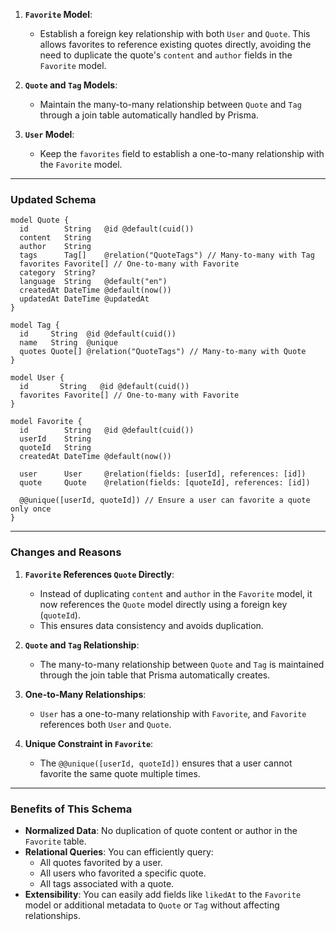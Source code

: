 
1. **`Favorite` Model**:
   - Establish a foreign key relationship with both `User` and `Quote`. This allows favorites to reference existing quotes directly, avoiding the need to duplicate the quote's `content` and `author` fields in the `Favorite` model.

2. **`Quote` and `Tag` Models**:
   - Maintain the many-to-many relationship between `Quote` and `Tag` through a join table automatically handled by Prisma.

3. **`User` Model**:
   - Keep the `favorites` field to establish a one-to-many relationship with the `Favorite` model.

---

### Updated Schema
```prisma
model Quote {
  id        String   @id @default(cuid())
  content   String
  author    String
  tags      Tag[]    @relation("QuoteTags") // Many-to-many with Tag
  favorites Favorite[] // One-to-many with Favorite
  category  String?
  language  String   @default("en")
  createdAt DateTime @default(now())
  updatedAt DateTime @updatedAt
}

model Tag {
  id     String  @id @default(cuid())
  name   String  @unique
  quotes Quote[] @relation("QuoteTags") // Many-to-many with Quote
}

model User {
  id       String   @id @default(cuid())
  favorites Favorite[] // One-to-many with Favorite
}

model Favorite {
  id        String   @id @default(cuid())
  userId    String
  quoteId   String
  createdAt DateTime @default(now())

  user      User     @relation(fields: [userId], references: [id])
  quote     Quote    @relation(fields: [quoteId], references: [id])

  @@unique([userId, quoteId]) // Ensure a user can favorite a quote only once
}
```

---

### Changes and Reasons

1. **`Favorite` References `Quote` Directly**:
   - Instead of duplicating `content` and `author` in the `Favorite` model, it now references the `Quote` model directly using a foreign key (`quoteId`).
   - This ensures data consistency and avoids duplication.

2. **`Quote` and `Tag` Relationship**:
   - The many-to-many relationship between `Quote` and `Tag` is maintained through the join table that Prisma automatically creates.

3. **One-to-Many Relationships**:
   - `User` has a one-to-many relationship with `Favorite`, and `Favorite` references both `User` and `Quote`.

4. **Unique Constraint in `Favorite`**:
   - The `@@unique([userId, quoteId])` ensures that a user cannot favorite the same quote multiple times.

---

### Benefits of This Schema

- **Normalized Data**: No duplication of quote content or author in the `Favorite` table.
- **Relational Queries**: You can efficiently query:
  - All quotes favorited by a user.
  - All users who favorited a specific quote.
  - All tags associated with a quote.
- **Extensibility**: You can easily add fields like `likedAt` to the `Favorite` model or additional metadata to `Quote` or `Tag` without affecting relationships.
